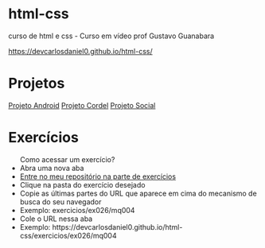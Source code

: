 # html-css
 curso de html e css - Curso em vídeo prof Gustavo Guanabara

https://devcarlosdaniel0.github.io/html-css/

# Projetos

<a href="https://devcarlosdaniel0.github.io/html-css/projetos/projeto-android/">Projeto Android</a>
<a href="https://devcarlosdaniel0.github.io/html-css/projetos/projeto-cordel/">Projeto Cordel</a>
<a href="https://devcarlosdaniel0.github.io/html-css/projetos/projeto-social/">Projeto Social</a>

# Exercícios

<ul>
    Como acessar um exercício?
    <li>Abra uma nova aba</li>
    <li><a href="https://github.com/devcarlosdaniel0/html-css/tree/main/exercicios/">Entre no meu repositório na parte de exercícios</a></li> 
    <li>Clique na pasta do exercício desejado</li>
    <li>Copie as últimas partes do URL que aparece em cima do mecanismo de busca do seu navegador</li>
    <li>Exemplo: exercicios/ex026/mq004</li>
    <li>Cole o URL nessa aba </li>
    <li>Exemplo: https://devcarlosdaniel0.github.io/html-css/exercicios/ex026/mq004</li>
</ul>